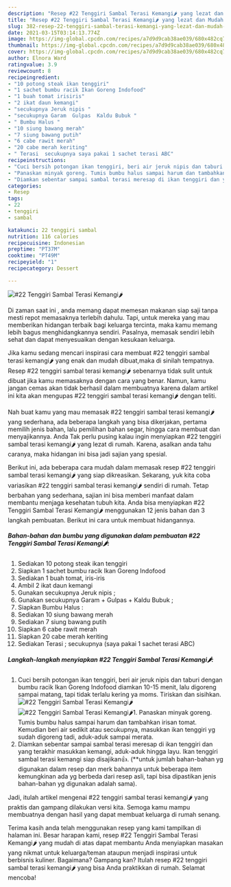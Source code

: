 ```yaml
---
description: "Resep #22 Tenggiri Sambal Terasi Kemangi🌶 yang lezat dan Mudah Dibuat"
title: "Resep #22 Tenggiri Sambal Terasi Kemangi🌶 yang lezat dan Mudah Dibuat"
slug: 382-resep-22-tenggiri-sambal-terasi-kemangi-yang-lezat-dan-mudah-dibuat
date: 2021-03-15T03:14:13.774Z
image: https://img-global.cpcdn.com/recipes/a7d9d9cab38ae039/680x482cq70/22-tenggiri-sambal-terasi-kemangi🌶-foto-resep-utama.jpg
thumbnail: https://img-global.cpcdn.com/recipes/a7d9d9cab38ae039/680x482cq70/22-tenggiri-sambal-terasi-kemangi🌶-foto-resep-utama.jpg
cover: https://img-global.cpcdn.com/recipes/a7d9d9cab38ae039/680x482cq70/22-tenggiri-sambal-terasi-kemangi🌶-foto-resep-utama.jpg
author: Elnora Ward
ratingvalue: 3.9
reviewcount: 8
recipeingredient:
- "10 potong steak ikan tenggiri"
- "1 sachet bumbu racik Ikan Goreng Indofood"
- "1 buah tomat irisiris"
- "2 ikat daun kemangi"
- "secukupnya Jeruk nipis "
- "secukupnya Garam  Gulpas  Kaldu Bubuk "
- " Bumbu Halus "
- "10 siung bawang merah"
- "7 siung bawang putih"
- "6 cabe rawit merah"
- "20 cabe merah keriting"
- " Terasi  secukupnya saya pakai 1 sachet terasi ABC"
recipeinstructions:
- "Cuci bersih potongan ikan tenggiri, beri air jeruk nipis dan taburi dengan bumbu racik Ikan Goreng Indofood diamkan 10-15 menit, lalu digoreng sampai matang, tapi tidak terlalu kering ya moms. Tiriskan dan sisihkan."
- "Panaskan minyak goreng. Tumis bumbu halus sampai harum dan tambahkan irisan tomat. Kemudian beri air sedikit atau secukupnya, masukkan ikan tenggiri yg sudah digoreng tadi, aduk-aduk sampai merata."
- "Diamkan sebentar sampai sambal terasi meresap di ikan tenggiri dan yang terakhir masukkan kemangi, aduk-aduk hingga layu. Ikan tenggiri sambal terasi kemangi siap disajikan👍. (**untuk jumlah bahan-bahan yg digunakan dalam resep dan merk bahannya untuk beberapa item kemungkinan ada yg berbeda dari resep asli, tapi bisa dipastikan jenis bahan-bahan yg digunakan adalah sama)."
categories:
- Resep
tags:
- 22
- tenggiri
- sambal

katakunci: 22 tenggiri sambal 
nutrition: 116 calories
recipecuisine: Indonesian
preptime: "PT37M"
cooktime: "PT49M"
recipeyield: "1"
recipecategory: Dessert

---
```



![#22 Tenggiri Sambal Terasi Kemangi🌶](https://img-global.cpcdn.com/recipes/a7d9d9cab38ae039/680x482cq70/22-tenggiri-sambal-terasi-kemangi🌶-foto-resep-utama.jpg)

Di zaman  saat ini , anda memang dapat memesan makanan siap saji tanpa mesti repot memasaknya terlebih dahulu. Tapi, untuk mereka yang mau memberikan hidangan terbaik bagi keluarga tercinta, maka kamu memang lebih bagus menghidangkannya sendiri. Pasalnya, memasak sendiri lebih sehat dan dapat menyesuaikan dengan kesukaan keluarga.

Jika kamu sedang mencari inspirasi cara membuat #22 tenggiri sambal terasi kemangi🌶 yang enak dan mudah dibuat,maka di sinilah tempatnya. Resep #22 tenggiri sambal terasi kemangi🌶  sebenarnya tidak sulit untuk dibuat jika kamu memasaknya dengan cara yang benar. Namun, kamu jangan cemas akan tidak berhasil dalam membuatnya 
karena dalam artikel ini kita akan mengupas #22 tenggiri sambal terasi kemangi🌶 dengan teliti.  



Nah buat kamu yang mau memasak #22 tenggiri sambal terasi kemangi🌶 yang sederhana, ada beberapa langkah yang bisa dikerjakan, pertama memilih jenis bahan, lalu pemilihan bahan segar, hingga cara membuat dan menyajikannya. Anda Tak perlu pusing kalau ingin menyiapkan #22 tenggiri sambal terasi kemangi🌶 yang lezat di rumah. Karena, asalkan anda  tahu caranya, maka hidangan ini bisa jadi sajian yang spesial.

Berikut ini, ada beberapa cara mudah dalam memasak resep #22 tenggiri sambal terasi kemangi🌶 yang siap dikreasikan. Sekarang, yuk kita coba variasikan #22 tenggiri sambal terasi kemangi🌶 sendiri di rumah. Tetap berbahan yang sederhana, sajian ini bisa memberi manfaat dalam membantu menjaga kesehatan tubuh kita. Anda bisa menyiapkan #22 Tenggiri Sambal Terasi Kemangi🌶 menggunakan 12 jenis bahan dan 3 langkah pembuatan. Berikut ini cara untuk membuat hidangannya.

<!--inarticleads1-->

##### Bahan-bahan dan bumbu yang digunakan dalam pembuatan #22 Tenggiri Sambal Terasi Kemangi🌶:

1. Sediakan 10 potong steak ikan tenggiri
1. Siapkan 1 sachet bumbu racik Ikan Goreng Indofood
1. Sediakan 1 buah tomat, iris-iris
1. Ambil 2 ikat daun kemangi
1. Gunakan secukupnya Jeruk nipis ;
1. Gunakan secukupnya Garam + Gulpas + Kaldu Bubuk ;
1. Siapkan  Bumbu Halus :
1. Sediakan 10 siung bawang merah
1. Sediakan 7 siung bawang putih
1. Siapkan 6 cabe rawit merah
1. Siapkan 20 cabe merah keriting
1. Sediakan  Terasi ; secukupnya (saya pakai 1 sachet terasi ABC)




<!--inarticleads2-->

##### Langkah-langkah menyiapkan #22 Tenggiri Sambal Terasi Kemangi🌶:

1. Cuci bersih potongan ikan tenggiri, beri air jeruk nipis dan taburi dengan bumbu racik Ikan Goreng Indofood diamkan 10-15 menit, lalu digoreng sampai matang, tapi tidak terlalu kering ya moms. Tiriskan dan sisihkan.
<img src="https://img-global.cpcdn.com/steps/03c470730e00840e/160x128cq70/22-tenggiri-sambal-terasi-kemangi🌶-langkah-memasak-1-foto.jpg" alt="#22 Tenggiri Sambal Terasi Kemangi🌶"><img src="https://img-global.cpcdn.com/steps/a4d1856a197611e2/160x128cq70/22-tenggiri-sambal-terasi-kemangi🌶-langkah-memasak-1-foto.jpg" alt="#22 Tenggiri Sambal Terasi Kemangi🌶">1. Panaskan minyak goreng. Tumis bumbu halus sampai harum dan tambahkan irisan tomat. Kemudian beri air sedikit atau secukupnya, masukkan ikan tenggiri yg sudah digoreng tadi, aduk-aduk sampai merata.
1. Diamkan sebentar sampai sambal terasi meresap di ikan tenggiri dan yang terakhir masukkan kemangi, aduk-aduk hingga layu. Ikan tenggiri sambal terasi kemangi siap disajikan👍. (**untuk jumlah bahan-bahan yg digunakan dalam resep dan merk bahannya untuk beberapa item kemungkinan ada yg berbeda dari resep asli, tapi bisa dipastikan jenis bahan-bahan yg digunakan adalah sama).




Jadi, itulah artikel mengenai  #22 tenggiri sambal terasi kemangi🌶  yang praktis dan gampang dilakukan versi kita. Semoga kamu mampu membuatnya dengan hasil yang dapat membuat keluarga di rumah senang. 

Terima kasih anda telah menggunakan resep yang kami tampilkan di halaman ini. Besar harapan kami, resep  #22 Tenggiri Sambal Terasi Kemangi🌶 yang mudah di atas dapat membantu Anda menyiapkan masakan yang nikmat untuk keluarga/teman ataupun menjadi inspirasi untuk berbisnis kuliner. Bagaimana? Gampang kan? Itulah resep #22 tenggiri sambal terasi kemangi🌶 yang bisa Anda praktikkan di rumah. Selamat mencoba!

